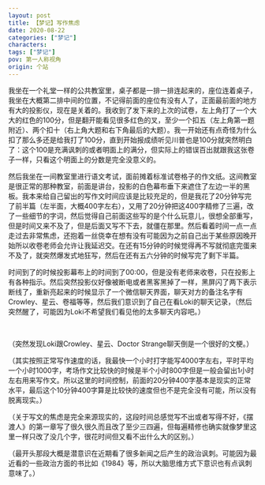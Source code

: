 ```yaml
---
layout: post
title: 【梦记】写作焦虑
date: 2020-08-22
categories: ["梦记"]
characters: 
tags: ["梦记"]
pov: 第一人称视角
origin: 个站
---
```


我坐在一个礼堂一样的公共教室里，桌子都是一排一排连起来的，座位连着桌子，我坐在大概第二排中间的位置，不记得前面的座位有没有人了，正面最前面的地方有大的投影仪，现在是关着的。我收到了发下来的上次的试卷，左上角打了一个大大的红色的100分，但是翻开能看见很多红色的叉，至少一个扣五（左上角第一题附近）、两个扣十（右上角大题和右下角最后的大题）。我一开始还有点奇怪为什么扣了那么多还是给我打了100分，直到开始报成绩听见川普也是100分就突然明白了：这个100是充满讽刺的或者明面上的满分，但实际上的错误百出就跟我这张卷子一样，只看这个明面上的分数是完全没意义的。

然后我坐在一间教室里进行语文考试，面前摊着标准试卷格子的作文纸。这间教室是很正常的那种教室，前面是讲台，投影的白色幕布垂下来遮住了左边一半的黑板。我本来给自己留出的写作文时间应该是比较充足的，但是我花了20分钟写完了前半篇（左半面，大概400字左右），又用了20分钟把这400字精修了三遍，改了一些细节的字词，然后觉得自己前面这些写的是个什么玩意儿，很想全部重写，但是时间又来不及了，但是后面又写不下去，就僵在那里。然后看着时间一点一点走过去非常焦虑，还抱着一丝侥幸在想有没有可能因为之前自己出于某些原因晚开始所以收卷老师会允许让我延迟交。在还有15分钟的时候觉得再不写就彻底完蛋来不及了，就突然爆发式地狂写，然后在还有五六分钟的时候写完了剩下半篇。

时间到了的时候投影幕布上的时间到了00:00，但是没有老师来收卷，只在投影上有各种指示。然后突然投影仪好像被断电或者黑客黑掉了一样，黑屏闪了两下表示断线了，重新亮起来的时候显示了一个微信聊天界面，聊天对方的备注名字有Crowley、星云、卷福等等，然后我们意识到了自己在看Loki的聊天记录，（然后突然醒了，可能因为Loki不希望我们看见他的太多聊天内容吧。）

<br>

（突然发现Loki跟Crowley、星云、Doctor Strange聊天倒是一个很好的文梗。）

（其实按照正常写作速度的话，我最快一个小时打字能写4000字左右，平时平均一个小时1000字，考场作文比较快的时候是半个小时800字但是一般会留出1小时左右用来写作文。所以这里的时间控制，前面的20分钟400字基本是现实的正常水平，最后这个10分钟400字算是比较快的速度但也不是完全没有可能，所以没有脱离现实。）

（关于写文的焦虑是完全来源现实的，这段时间总感觉写不出或者写得不好，《摆渡人》的第一章写了很久很久而且改了至少三四遍，但每遍精修也确实就像梦里这里一样只改了没几个字，很花时间但又看不出什么大的区别。）

（最开头那段大概是潜意识在近期看了很多新闻之后产生的政治讽刺。可能因为最近看的一些政治方面的书比如《1984》等，所以大脑思维方式下意识也有点讽刺意味了。）